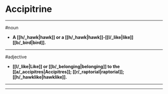 # Accipitrine
---
#noun
- **A [[h/_hawk|hawk]] or a [[h/_hawk|hawk]]-[[l/_like|like]] [[b/_bird|bird]].**
---
#adjective
- **[[l/_like|Like]] or [[b/_belonging|belonging]] to the [[a/_accipitres|Accipitres]]; [[r/_raptorial|raptorial]]; [[h/_hawklike|hawklike]].**
---
---
